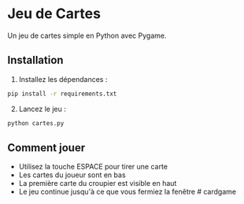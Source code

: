 # Jeu de Cartes

Un jeu de cartes simple en Python avec Pygame.

## Installation

1. Installez les dépendances :
```bash
pip install -r requirements.txt
```

2. Lancez le jeu :
```bash
python cartes.py
```

## Comment jouer

- Utilisez la touche ESPACE pour tirer une carte
- Les cartes du joueur sont en bas
- La première carte du croupier est visible en haut
- Le jeu continue jusqu'à ce que vous fermiez la fenêtre
#   c a r d g a m e  
 